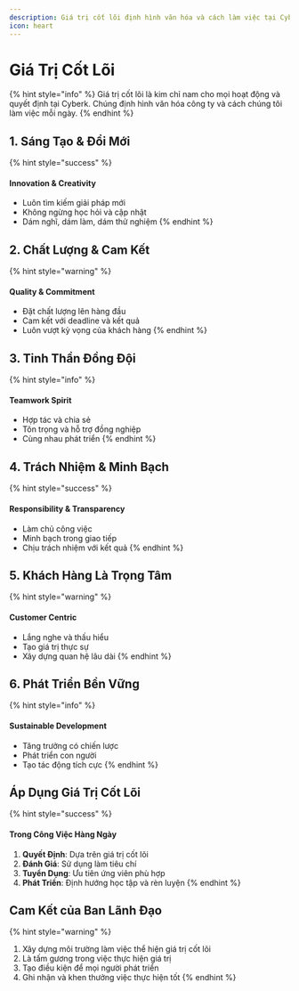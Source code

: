 ```yaml
---
description: Giá trị cốt lõi định hình văn hóa và cách làm việc tại Cyberk
icon: heart
---
```


# Giá Trị Cốt Lõi

{% hint style="info" %}
Giá trị cốt lõi là kim chỉ nam cho mọi hoạt động và quyết định tại Cyberk. Chúng định hình văn hóa công ty và cách chúng tôi làm việc mỗi ngày.
{% endhint %}

## 1. Sáng Tạo & Đổi Mới

{% hint style="success" %}
#### Innovation & Creativity

* Luôn tìm kiếm giải pháp mới
* Không ngừng học hỏi và cập nhật
* Dám nghĩ, dám làm, dám thử nghiệm
{% endhint %}

## 2. Chất Lượng & Cam Kết

{% hint style="warning" %}
#### Quality & Commitment

* Đặt chất lượng lên hàng đầu
* Cam kết với deadline và kết quả
* Luôn vượt kỳ vọng của khách hàng
{% endhint %}

## 3. Tinh Thần Đồng Đội

{% hint style="info" %}
#### Teamwork Spirit

* Hợp tác và chia sẻ
* Tôn trọng và hỗ trợ đồng nghiệp
* Cùng nhau phát triển
{% endhint %}

## 4. Trách Nhiệm & Minh Bạch

{% hint style="success" %}
#### Responsibility & Transparency

* Làm chủ công việc
* Minh bạch trong giao tiếp
* Chịu trách nhiệm với kết quả
{% endhint %}

## 5. Khách Hàng Là Trọng Tâm

{% hint style="warning" %}
#### Customer Centric

* Lắng nghe và thấu hiểu
* Tạo giá trị thực sự
* Xây dựng quan hệ lâu dài
{% endhint %}

## 6. Phát Triển Bền Vững

{% hint style="info" %}
#### Sustainable Development

* Tăng trưởng có chiến lược
* Phát triển con người
* Tạo tác động tích cực
{% endhint %}

## Áp Dụng Giá Trị Cốt Lõi

{% hint style="success" %}
#### Trong Công Việc Hàng Ngày

1. **Quyết Định**: Dựa trên giá trị cốt lõi
2. **Đánh Giá**: Sử dụng làm tiêu chí
3. **Tuyển Dụng**: Ưu tiên ứng viên phù hợp
4. **Phát Triển**: Định hướng học tập và rèn luyện
{% endhint %}

## Cam Kết của Ban Lãnh Đạo

{% hint style="warning" %}
1. Xây dựng môi trường làm việc thể hiện giá trị cốt lõi
2. Là tấm gương trong việc thực hiện giá trị
3. Tạo điều kiện để mọi người phát triển
4. Ghi nhận và khen thưởng việc thực hiện tốt
{% endhint %}

